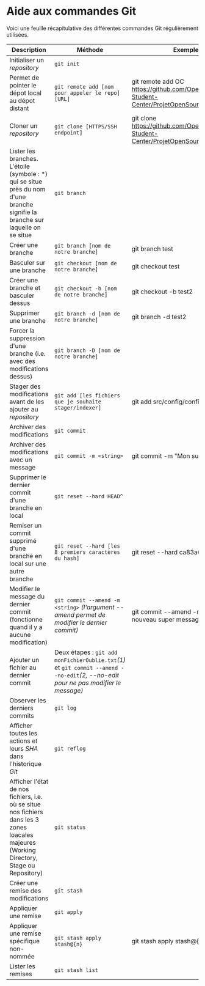 # Aide aux commandes Git

Voici une feuille récapitulative des différentes commandes Git régulièrement utilisées.

|Description|Méthode|Exemple|
|-|-|-|
|Initialiser un *repository*|`git init`|
|Permet de pointer le dépot local au dépot distant|`git remote add [nom pour appeler le repo] [URL]`|git remote add OC https://github.com/OpenClassrooms-Student-Center/ProjetOpenSource.git|
|Cloner un *repository*|`git clone [HTTPS/SSH endpoint]`|git clone https://github.com/OpenClassrooms-Student-Center/ProjetOpenSource.git|
|Lister les branches. L'étoile (symbole : *) qui se situe près du nom d'une branche signifie la branche sur laquelle on se situe|`git branch`||
|Créer une branche|`git branch [nom de notre branche]`|git branch test|
|Basculer sur une branche|`git checkout [nom de notre branche]`|git checkout test|
|Créer une branche et basculer dessus|`git checkout -b [nom de notre branche]`|git checkout -b test2|
|Supprimer une branche|`git branch -d [nom de notre branche]`|git branch -d test2|
|Forcer la suppression d'une branche (i.e. avec des modifications dessus)|`git branch -D [nom de notre branche]`||
|Stager des modifications avant de les ajouter au *repository*|`git add [les fichiers que je souhaite stager/indexer]`|git add src/config/config.yaml|
|Archiver des modifications|`git commit`||
|Archiver des modifications avec un message|`git commit -m <string>`|git commit -m "Mon super message"|
|Supprimer le dernier commit d'une branche en local|`git reset --hard HEAD^`||
|Remiser un commit supprimé d'une branche en local sur une autre branche|`git reset --hard [les 8 premiers caractères du hash]`|git reset --hard ca83a6df|
|Modifier le message du dernier commit (fonctionne quand il y a aucune modification)|`git commit --amend -m <string>` *(l'argument --amend permet de modifier le dernier commit)*|git commit --amend -m "Mon nouveau super message"|
|Ajouter un fichier au dernier commit|Deux étapes : `git add monFichierOublie.txt`*(1)* et `git commit --amend --no-edit`*(2, --no-edit pour ne pas modifier le message)* ||
|Observer les derniers commits|`git log`||
|Afficher toutes les actions et leurs *SHA* dans l'historique *Git*| `git reflog`||
|Afficher l'état de nos fichiers, i.e. où se situe nos fichiers dans les 3 zones loacales majeures (Working Directory, Stage ou Repository)|`git status`||
|Créer une remise des modifications|`git stash`||
|Appliquer une remise|`git apply`||
|Appliquer une remise spécifique non-nommée|`git stash apply stash@{n}`|git stash apply stash@{0}|
|Lister les remises|`git stash list`||
